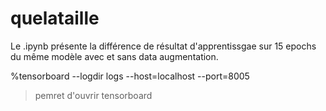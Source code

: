# quelataille

Le .ipynb présente la différence de résultat d'apprentissgae sur 15 epochs du même modèle avec et sans data augmentation.


%tensorboard --logdir logs --host=localhost --port=8005
> pemret d'ouvrir tensorboard
